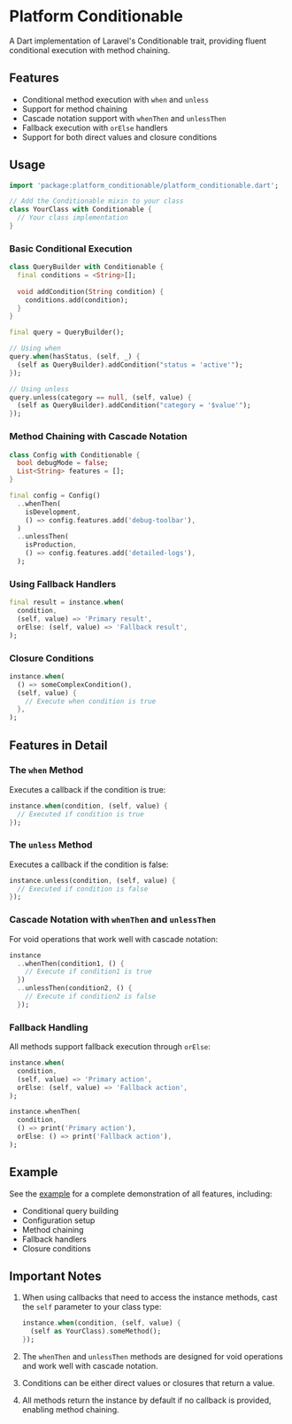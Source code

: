 # Platform Conditionable

A Dart implementation of Laravel's Conditionable trait, providing fluent conditional execution with method chaining.

## Features

- Conditional method execution with `when` and `unless`
- Support for method chaining
- Cascade notation support with `whenThen` and `unlessThen`
- Fallback execution with `orElse` handlers
- Support for both direct values and closure conditions

## Usage

```dart
import 'package:platform_conditionable/platform_conditionable.dart';

// Add the Conditionable mixin to your class
class YourClass with Conditionable {
  // Your class implementation
}
```

### Basic Conditional Execution

```dart
class QueryBuilder with Conditionable {
  final conditions = <String>[];
  
  void addCondition(String condition) {
    conditions.add(condition);
  }
}

final query = QueryBuilder();

// Using when
query.when(hasStatus, (self, _) {
  (self as QueryBuilder).addCondition("status = 'active'");
});

// Using unless
query.unless(category == null, (self, value) {
  (self as QueryBuilder).addCondition("category = '$value'");
});
```

### Method Chaining with Cascade Notation

```dart
class Config with Conditionable {
  bool debugMode = false;
  List<String> features = [];
}

final config = Config()
  ..whenThen(
    isDevelopment,
    () => config.features.add('debug-toolbar'),
  )
  ..unlessThen(
    isProduction,
    () => config.features.add('detailed-logs'),
  );
```

### Using Fallback Handlers

```dart
final result = instance.when(
  condition,
  (self, value) => 'Primary result',
  orElse: (self, value) => 'Fallback result',
);
```

### Closure Conditions

```dart
instance.when(
  () => someComplexCondition(),
  (self, value) {
    // Execute when condition is true
  },
);
```

## Features in Detail

### The `when` Method

Executes a callback if the condition is true:

```dart
instance.when(condition, (self, value) {
  // Executed if condition is true
});
```

### The `unless` Method

Executes a callback if the condition is false:

```dart
instance.unless(condition, (self, value) {
  // Executed if condition is false
});
```

### Cascade Notation with `whenThen` and `unlessThen`

For void operations that work well with cascade notation:

```dart
instance
  ..whenThen(condition1, () {
    // Execute if condition1 is true
  })
  ..unlessThen(condition2, () {
    // Execute if condition2 is false
  });
```

### Fallback Handling

All methods support fallback execution through `orElse`:

```dart
instance.when(
  condition,
  (self, value) => 'Primary action',
  orElse: (self, value) => 'Fallback action',
);

instance.whenThen(
  condition,
  () => print('Primary action'),
  orElse: () => print('Fallback action'),
);
```

## Example

See the [example](example/platform_conditionable_example.dart) for a complete demonstration of all features, including:

- Conditional query building
- Configuration setup
- Method chaining
- Fallback handlers
- Closure conditions

## Important Notes

1. When using callbacks that need to access the instance methods, cast the `self` parameter to your class type:
   ```dart
   instance.when(condition, (self, value) {
     (self as YourClass).someMethod();
   });
   ```

2. The `whenThen` and `unlessThen` methods are designed for void operations and work well with cascade notation.

3. Conditions can be either direct values or closures that return a value.

4. All methods return the instance by default if no callback is provided, enabling method chaining.
